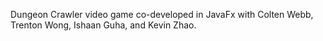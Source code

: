 Dungeon Crawler video game co-developed in JavaFx with Colten Webb, Trenton Wong, Ishaan Guha, and Kevin Zhao.
